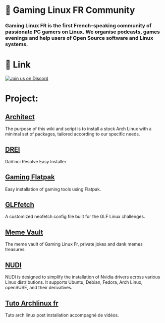 # 🐧 Gaming Linux FR Community

### Gaming Linux FR is the first French-speaking community of passionate PC gamers on Linux. We organise podcasts, games evenings and help users of Open Source software and Linux systems.

# 🔗 Link

<a href="https://discord.gg/WCAKxxRA3t">
  <img src="https://skillicons.dev/icons?i=discord" alt="Join us on Discord"/>
</a>

# Project:

## [Architect](https://github.com/Gaming-Linux-FR/Architect)
The purpose of this wiki and script is to install a stock Arch Linux with a minimal set of packages, tailored according to our specific needs.

## [DREI](https://github.com/Gaming-Linux-FR/drei)
DaVinci Resolve Easy Installer

## [Gaming Flatpak](https://github.com/Gaming-Linux-FR/Gaming-Flatpak)
Easy installation of gaming tools using Flatpak. 

## [GLFfetch](https://github.com/Gaming-Linux-FR/GLFfetch)
 A customized neofetch config file built for the GLF Linux challenges.

## [Meme Vault](https://github.com/Gaming-Linux-FR/meme-vault)
The meme vault of Gaming Linux Fr, private jokes and dank memes treasures.

## [NUDI](https://github.com/Gaming-Linux-FR/NUDI)
NUDI is designed to simplify the installation of Nvidia drivers across various Linux distributions. It supports Ubuntu, Debian, Fedora, Arch Linux, openSUSE, and their derivatives.

## [Tuto Archlinux fr](https://github.com/Gaming-Linux-FR/tuto-archlinux-fr)
Tuto arch linux post installation accompagné de vidéos. 
